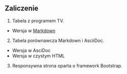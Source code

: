 ## Zaliczenie  
1. Tabela z programem TV. 
  * Wersja w [Markdown](https://github.com/pponiewaz/TI/tree/master/zaliczenie/ProgramTV.md)
2. Tabela porównawcza Markdown i AsciiDoc.
  * Wersja w AsciDoc
  * Wersja w czystym HTML
3. Responsywna strona oparta o framework Bootstrap. 
  
